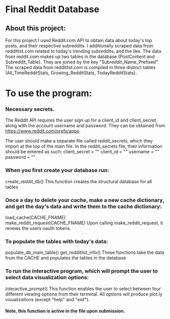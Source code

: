 # Final Reddit Database


## About this project: 
For this project I used Reddit.com API to obtain data about today's top posts, and their respective subreddits. I additionally scraped data from redditlist.com related to today's trending subreddits, and the like. The data from reddit.com makes up two tables in the database (PostContent and Subreddit_Table). They are joined by the key "Subreddit_Name_Prefixed". The scraped data from redditlist.com is compiled in three distinct tables (All_TimeRedditStats, Growing_RedditStats, TodayRedditStats).


# To use the program: 



### Necessary secrets. 
The Reddit API requires the user sign up for a client_id and client_secret, along with the account username and password. They can be obtained from https://www.reddit.com/prefs/apps.

The user should make a separate file called reddit_secrets, which they import at the top of the main file.
In the reddit_secrets file, their information should be entered as such:
client_secret = ""
client_id = ""
username = ""
password = ""


### When you first create your database run:
create_reddit_db()
This function creates the structural database for all tables

### Once a day to delete your cache, make a new cache dictionary, and get the day's data and write them to the cache dictionary:
load_cache(CACHE_FNAME)  
make_reddit_request(CACHE_FNAME)
Upon calling make_reddit_request, it renews the users oauth tokens.


### To populate the tables with today's data: 
populate_db_main_table()
get_redditlist_info()
These functions take the data from the CACHE and populates the tables in the database

### To run the interactive program, which will prompt the user to select data visualization options:
interactive_prompt()
This function enables the user to select between four different viewing options from their terminal. All options will produce plot.ly visualizations (except "help" and "exit"). 

#### Note, this function is active in the file upon submission.

